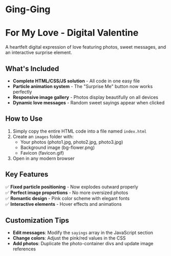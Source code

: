 
# Ging-Ging
# For My Love - Digital Valentine

A heartfelt digital expression of love featuring photos, sweet messages, and an interactive surprise element.

## What's Included

- **Complete HTML/CSS/JS solution** - All code in one easy file
- **Particle animation system** - The "Surprise Me" button now works perfectly
- **Responsive image gallery** - Photos display beautifully on all devices
- **Dynamic love messages** - Random sweet sayings appear when clicked

## How to Use

1. Simply copy the entire HTML code into a file named `index.html`
2. Create an `images` folder with:
   - Your photos (photo1.jpg, photo2.jpg, photo3.jpg)
   - Background image (bg-flower.png)
   - Favicon (favicon.gif)
3. Open in any modern browser

## Key Features

✅ **Fixed particle positioning** - Now explodes outward properly  
✅ **Perfect image proportions** - No more oversized photos  
✅ **Romantic design** - Pink color scheme with elegant fonts  
✅ **Interactive elements** - Hover effects and animations  

## Customization Tips

- **Edit messages**: Modify the `sayings` array in the JavaScript section
- **Change colors**: Adjust the pink/red values in the CSS
- **Add photos**: Duplicate the photo-container divs and update image references
